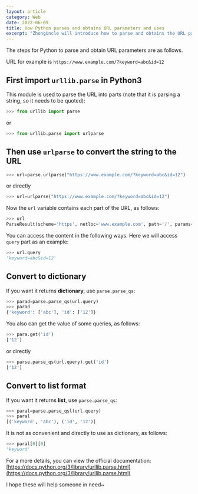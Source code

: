 ```yaml
---
layout: article
category: Web
date: 2022-06-09
title: How Python parses and obtains URL parameters and uses
excerpt: "ZhongUncle will introduce how to parse and obtains the URL parameters in Python, and how to use them"
---
```

The steps for Python to parse and obtain URL parameters are as follows.

URL for example is `https://www.example.com/?keyword=abc&id=12`

## First import `urllib.parse` in Python3
This module is used to parse the URL into parts (note that it is parsing a string, so it needs to be quoted):

```python
>>> from urllib import parse
```

or

```python
>>> from urllib.parse import urlparse
```

## Then use `urlparse` to convert the string to the URL

```python
>>> url=parse.urlparse("https://www.example.com/?keyword=abc&id=12")
```

or directly

```python
>>> url=urlparse("https://www.example.com/?keyword=abc&id=12")
```

Now the `url` variable contains each part of the URL, as follows:

```python
>>> url
ParseResult(scheme='https', netloc='www.example.com', path='/', params='', query='keyword=abc&id=12', fragment='')
```

You can access the content in the following ways. Here we will access `query` part as an example:

```python
>>> url.query
'keyword=abc&id=12'
```

## Convert to dictionary
If you want it returns **dictionary**, use `parse.parse_qs`:

```python
>>> parad=parse.parse_qs(url.query)
>>> parad
{'keyword': ['abc'], 'id': ['12']}
```

You also can get the value of some queries, as follows:

```python
>>> para.get('id')
['12']
```

or directly

```python
>>> parse.parse_qs(url.query).get('id')
['12']
```

## Convert to list format
If you want it returns **list**, use `parse.parse_qs`:

```python
>>> paral=parse.parse_qsl(url.query)
>>> paral
[('keyword', 'abc'), ('id', '12')]
```

It is not as convenient and directly to use as dictionary, as follows:

```python
>>> paral[0][0]
'keyword'
```

For a more details, you can view the official documentation: [https://docs.python.org/3/library/urllib.parse.html](https://docs.python.org/3/library/urllib.parse.html)

I hope these will help someone in need~